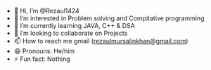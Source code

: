 - 👋 Hi, I’m @Rezaul1424
- 👀 I’m interested in Problem solving and Compitative programming
- 🌱 I’m currently learning JAVA, C++ & DSA 
- 💞️ I’m looking to collaborate on Projects
- 📫 How to reach me gmail (rezaulmursalinkhan@gmail.com)
- 😄 Pronouns: He/him
- ⚡ Fun fact: Nothing

<!---
Rezaul1424/Rezaul1424 is a ✨ special ✨ repository because its `README.md` (this file) appears on your GitHub profile.
You can click the Preview link to take a look at your changes.
--->
